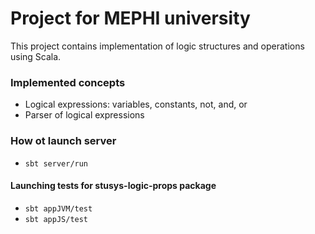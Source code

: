 # Project for MEPHI university
This project contains implementation of logic structures and operations using Scala.

### Implemented concepts

- Logical expressions: variables, constants, not, and, or
- Parser of logical expressions

### How ot launch server

- ``sbt server/run``

#### Launching tests for stusys-logic-props package

- ``sbt appJVM/test``
- ``sbt appJS/test``